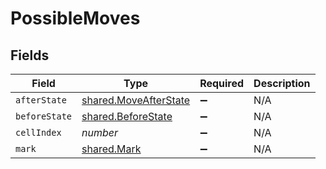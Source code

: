 # PossibleMoves


## Fields

| Field                                                          | Type                                                           | Required                                                       | Description                                                    |
| -------------------------------------------------------------- | -------------------------------------------------------------- | -------------------------------------------------------------- | -------------------------------------------------------------- |
| `afterState`                                                   | [shared.MoveAfterState](../../models/shared/moveafterstate.md) | :heavy_minus_sign:                                             | N/A                                                            |
| `beforeState`                                                  | [shared.BeforeState](../../models/shared/beforestate.md)       | :heavy_minus_sign:                                             | N/A                                                            |
| `cellIndex`                                                    | *number*                                                       | :heavy_minus_sign:                                             | N/A                                                            |
| `mark`                                                         | [shared.Mark](../../models/shared/mark.md)                     | :heavy_minus_sign:                                             | N/A                                                            |